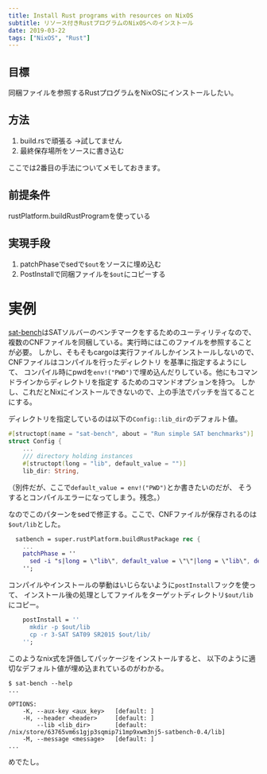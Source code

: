 ```yaml
---
title: Install Rust programs with resources on NixOS
subtitle: リソース付きRustプログラムのNixOSへのインストール
date: 2019-03-22
tags: ["NixOS", "Rust"]
---
```


## 目標

同梱ファイルを参照するRustプログラムをNixOSにインストールしたい。

## 方法

1. build.rsで頑張る →試してません
1. 最終保存場所をソースに書き込む

ここでは2番目の手法についてメモしておきます。


## 前提条件

rustPlatform.buildRustProgramを使っている

## 実現手段

1. patchPhaseでsedで`$out`をソースに埋め込む
2. PostInstallで同梱ファイルを`$out`にコピーする

# 実例

[sat-bench](https://github.com/shnarazk/SAT-bench)はSATソルバーのベンチマークをするためのユーティリティなので、
複数のCNFファイルを同梱している。実行時にはこのファイルを参照することが必要。
しかし、そもそもcargoは実行ファイルしかインストールしないので、CNFファイルはコンパイルを行ったディレクトリ
を基準に指定するようにして、
コンパイル時にpwdを`env!("PWD")`で埋め込んだりしている。他にもコマンドラインからディレクトリを指定す
るためのコマンドオプションを持つ。
しかし、これだとNixにインストールできないので、上の手法でパッチを当てることにする。

ディレクトリを指定しているのは以下の`Config::lib_dir`のデフォルト値。

```rust
#[structopt(name = "sat-bench", about = "Run simple SAT benchmarks")]
struct Config {
    ...
    /// directory holding instances
    #[structopt(long = "lib", default_value = "")]
    lib_dir: String,
```

（別件だが、ここで`default_value = env!("PWD")`とか書きたいのだが、
そうするとコンパイルエラーになってしまう。残念。）

なのでこのパターンをsedで修正する。ここで、CNFファイルが保存されるのは`$out/lib`とした。

```nix
  satbench = super.rustPlatform.buildRustPackage rec {
    ...
    patchPhase = ''
      sed -i "s|long = \"lib\", default_value = \"\"|long = \"lib\", default_value = \"$out/lib\"|" src/bin/sat-bench.rs
    '';
```

コンパイルやインストールの挙動はいじらないように`postInstall`フックを使って、
インストール後の処理としてファイルをターゲットディレクトリ`$out/lib`にコピー。

```nix
    postInstall = ''
      mkdir -p $out/lib
      cp -r 3-SAT SAT09 SR2015 $out/lib/
    '';
```

このようなnix式を評価してパッケージをインストールすると、
以下のように適切なデフォルト値が埋め込まれているのがわかる。

```
$ sat-bench --help
...

OPTIONS:
    -K, --aux-key <aux_key>   [default: ]
    -H, --header <header>     [default: ]
        --lib <lib_dir>       [default: /nix/store/63765vm6s1gjp3sqmip7i1mp9xwm3nj5-satbench-0.4/lib]
    -M, --message <message>   [default: ]
...  
```

めでたし。

